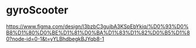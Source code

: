 # gyroScooter
https://www.figma.com/design/I3bzbC3gujbA3KSpEbYkiq/%D0%93%D0%B8%D1%80%D0%BE%D1%81%D0%BA%D1%83%D1%82%D0%B5%D1%80?node-id=0-1&t=yYLBhdbegkBJYqb8-1
